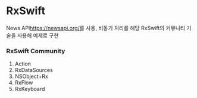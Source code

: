# RxSwift
News API<https://newsapi.org/>를 사용, 비동기 처리를 해당 RxSwift의 커뮤니티 기술을 사용해 예제로 구현

### RxSwift Community
1. Action
2. RxDataSources
3. NSObject+Rx
4. RxFlow
5. RxKeyboard
